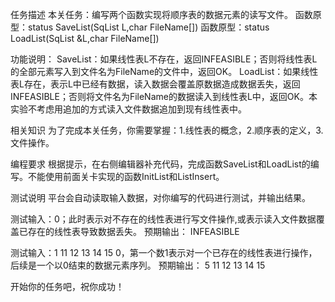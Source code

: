 任务描述
本关任务：编写两个函数实现将顺序表的数据元素的读写文件。
函数原型：status SaveList(SqList L,char FileName[])
函数原型：status LoadList(SqList &L,char FileName[])

功能说明：
SaveList：如果线性表L不存在，返回INFEASIBLE；否则将线性表L的全部元素写入到文件名为FileName的文件中，返回OK。
LoadList：如果线性表L存在，表示L中已经有数据，读入数据会覆盖原数据造成数据丢失，返回INFEASIBLE；否则将文件名为FileName的数据读入到线性表L中，返回OK。本实验不考虑用追加的方式读入文件数据追加到现有线性表中。

相关知识
为了完成本关任务，你需要掌握：1.线性表的概念，2.顺序表的定义，3.文件操作。

编程要求
根据提示，在右侧编辑器补充代码，完成函数SaveList和LoadList的编写。不能使用前面关卡实现的函数InitList和ListInsert。

测试说明
平台会自动读取输入数据，对你编写的代码进行测试，并输出结果。

测试输入：0；此时表示对不存在的线性表进行写文件操作,或表示读入文件数据覆盖已存在的线性表导致数据丢失。
预期输出：
INFEASIBLE

测试输入：1 11 12 13 14 15 0，第一个数1表示对一个已存在的线性表进行操作，后续是一个以0结束的数据元素序列。
预期输出：
5
11 12 13 14 15

开始你的任务吧，祝你成功！